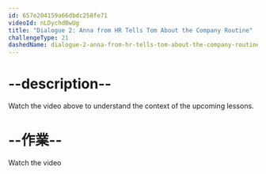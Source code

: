 ```yaml
---
id: 657e204159a66dbdc258fe71
videoId: nLDychdBwUg
title: "Dialogue 2: Anna from HR Tells Tom About the Company Routine"
challengeType: 21
dashedName: dialogue-2-anna-from-hr-tells-tom-about-the-company-routine
---
```


# --description--

Watch the video above to understand the context of the upcoming lessons.

# --作業--

Watch the video
